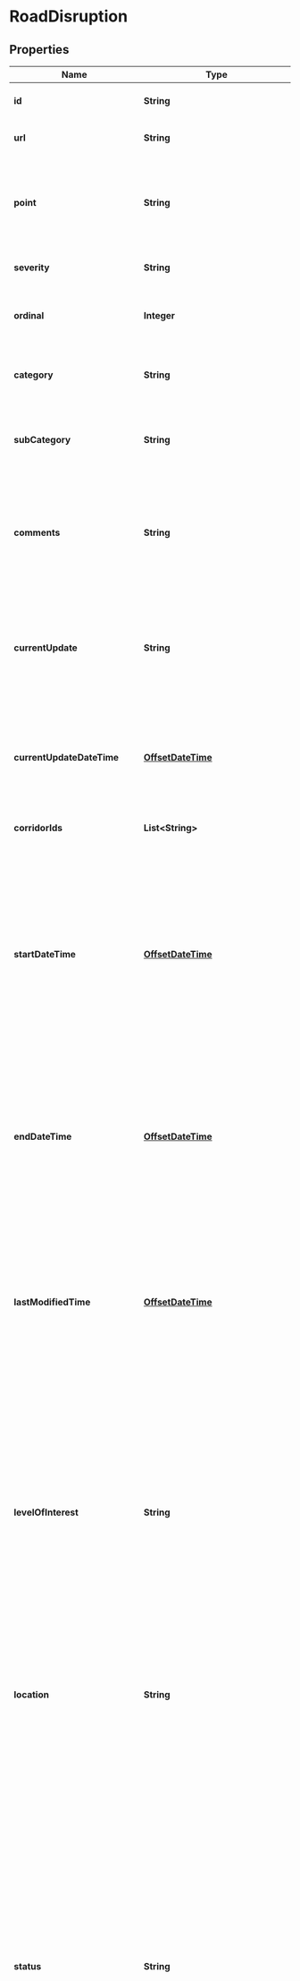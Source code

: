
# RoadDisruption

## Properties
Name | Type | Description | Notes
------------ | ------------- | ------------- | -------------
**id** | **String** | Unique identifier for the road disruption |  [optional]
**url** | **String** | URL to retrieve this road disruption |  [optional]
**point** | **String** | Latitude and longitude (WGS84) of the centroid of the disruption, stored in a geoJSON-formatted string. |  [optional]
**severity** | **String** | A description of the severity of the disruption. |  [optional]
**ordinal** | **Integer** | An ordinal of the disruption based on severity, level of interest and corridor. |  [optional]
**category** | **String** | Describes the nature of disruption e.g. Traffic Incidents, Works |  [optional]
**subCategory** | **String** | Describes the sub-category of disruption e.g. Collapsed Manhole, Abnormal Load |  [optional]
**comments** | **String** | Full text of comments describing the disruption, including details of any road closures and diversions, where appropriate. |  [optional]
**currentUpdate** | **String** | Text of the most recent update from the LSTCC on the state of the               disruption, including the current traffic impact and any advice to               road users. |  [optional]
**currentUpdateDateTime** | [**OffsetDateTime**](OffsetDateTime.md) | The time when the last CurrentUpdate description was recorded,               or null if no CurrentUpdate has been applied. |  [optional]
**corridorIds** | **List&lt;String&gt;** | The Ids of affected corridors, if any. |  [optional]
**startDateTime** | [**OffsetDateTime**](OffsetDateTime.md) | The date and time which the disruption started. For a planned disruption (i.e. planned road works) this date will be in the future.              For unplanned disruptions, this will default to the date on which the disruption was first recorded, but may be adjusted by the operator. |  [optional]
**endDateTime** | [**OffsetDateTime**](OffsetDateTime.md) | The date and time on which the disruption ended. For planned disruptions, this date will have a valid value. For unplanned               disruptions in progress, this field will be omitted. |  [optional]
**lastModifiedTime** | [**OffsetDateTime**](OffsetDateTime.md) | The date and time on which the disruption was last modified in the system. This information can reliably be used by a developer to quickly              compare two instances of the same disruption to determine if it has been changed. |  [optional]
**levelOfInterest** | **String** | This describes the level of potential impact on traffic operations of the disruption.               High &#x3D; e.g. a one-off disruption on a major or high profile route which will require a high level of operational attention               Medium &#x3D; This is the default value               Low &#x3D; e.g. a frequently occurring disruption which is well known |  [optional]
**location** | **String** | Main road name / number (borough) or preset area name where the disruption is located. This might be useful for a map popup where space is limited. |  [optional]
**status** | **String** | This describes the status of the disruption.                Active &#x3D; currently in progress               Active Long Term &#x3D; currently in progress and long term              Scheduled &#x3D; scheduled to start within the next 180 days              Recurring Works &#x3D; planned maintenance works that follow a regular routine or pattern and whose next occurrence is to start within the next 180 days.              Recently Cleared &#x3D; recently cleared in the last 24 hours              Note that the status of Scheduled or Recurring Works disruptions will change to Active when they start, and will change status again when they end. |  [optional]
**geography** | [**DbGeography**](DbGeography.md) | Geography version of Point for output as GeoJSON.              Can not use Geometry in a consistent way as non-TIMS disruptions do not have a polygon |  [optional]
**geometry** | [**DbGeography**](DbGeography.md) | GeoJSON formatted latitude/longitude (WGS84) pairs forming an enclosed polyline or polygon. The polygon will only be included where affected streets information              is not available for the disruption, would be inappropriate (e.g. a very large number of streets), or is centred on an area without streets (e.g. a football stadium). |  [optional]
**streets** | [**List&lt;Street&gt;**](Street.md) | A collection of zero or more streets affected by the disruption. |  [optional]
**isProvisional** | **Boolean** | True if the disruption is planned on a future date that is open to change |  [optional]
**hasClosures** | **Boolean** | True if any of the affected Streets have a \&quot;Full Closure\&quot; status, false otherwise. A RoadDisruption that has HasClosures is considered a               Severe or Serious disruption for severity filtering purposes. |  [optional]
**linkText** | **String** | The text of any associated link |  [optional]
**linkUrl** | **String** | The url of any associated link |  [optional]
**roadProject** | [**RoadProject**](RoadProject.md) | Any associated road project |  [optional]
**publishStartDate** | [**OffsetDateTime**](OffsetDateTime.md) | TDM Additional properties |  [optional]
**publishEndDate** | [**OffsetDateTime**](OffsetDateTime.md) |  |  [optional]
**timeFrame** | **String** |  |  [optional]
**roadDisruptionLines** | [**List&lt;RoadDisruptionLine&gt;**](RoadDisruptionLine.md) |  |  [optional]
**roadDisruptionImpactAreas** | [**List&lt;RoadDisruptionImpactArea&gt;**](RoadDisruptionImpactArea.md) |  |  [optional]
**recurringSchedules** | [**List&lt;RoadDisruptionSchedule&gt;**](RoadDisruptionSchedule.md) |  |  [optional]



